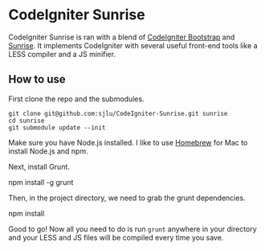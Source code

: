 # CodeIgniter Sunrise

CodeIgniter Sunrise is ran with a blend of [CodeIgniter Bootstrap](https://github.com/sjlu/CodeIgniter-Bootstrap) and [Sunrise](https://github.com/sjlu/sunrise/). It implements CodeIgniter with several useful front-end tools like a LESS compiler and a JS minifier.

## How to use

First clone the repo and the submodules.

    git clone git@github.com:sjlu/CodeIgniter-Sunrise.git sunrise
    cd sunrise
    git submodule update --init
   
Make sure you have Node.js installed. I like to use [Homebrew](http://mxcl.github.com/homebrew/) for Mac to install Node.js and npm.
   
Next, install Grunt.

   npm install -g grunt
   
Then, in the project directory, we need to grab the grunt dependencies.

   npm install
   
Good to go! Now all you need to do is run `grunt` anywhere in your directory and your LESS and JS files will be compiled every time you save.
